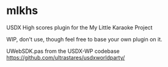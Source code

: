 # mlkhs
USDX High scores plugin for the My Little Karaoke Project

WIP, don't use, though feel free to base your own plugin on it.

UWebSDK.pas from the USDX-WP codebase
https://github.com/ultrastares/usdxworldparty/
